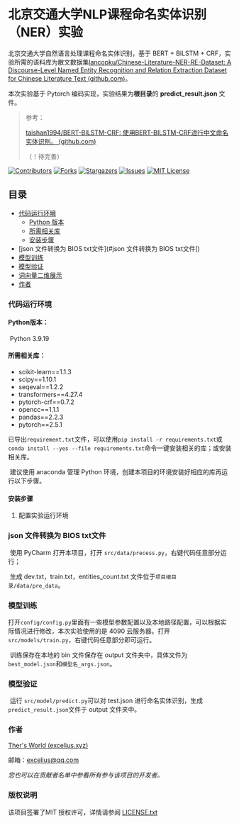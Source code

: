 

# 北京交通大学NLP课程命名实体识别（NER）实验

北京交通大学自然语言处理课程命名实体识别，基于 BERT + BiLSTM + CRF，实验所需的语料库为散文数据集[lancopku/Chinese-Literature-NER-RE-Dataset: A Discourse-Level Named Entity Recognition and Relation Extraction Dataset for Chinese Literature Text (github.com)](https://github.com/lancopku/Chinese-Literature-NER-RE-Dataset)。

本次实验基于 Pytorch 编码实现，实验结果为**根目录**的 **predict_result.json** 文件。

> 参考：
>
> [taishan1994/BERT-BILSTM-CRF: 使用BERT-BILSTM-CRF进行中文命名实体识别。 (github.com)](https://github.com/taishan1994/BERT-BILSTM-CRF)
>
> （！待完善）

<!-- PROJECT SHIELDS -->

[![Contributors][contributors-shield]][contributors-url]
[![Forks][forks-shield]][forks-url]
[![Stargazers][stars-shield]][stars-url]
[![Issues][issues-shield]][issues-url]
[![MIT License][license-shield]][license-url]


## 目录

- [代码运行环境](#代码运行环境)
  * [Python 版本](#Python版本：)
  * [所需相关库](#所需相关库：)
  * [安装步骤](#安装步骤)
- [json 文件转换为 BIOS txt文件](#json 文件转换为 BIOS txt文件[)
- [模型训练](#模型训练)
- [模型验证](#模型验证)
- [词向量二维展示](#词向量二维展示)
- [作者](#作者)

### 代码运行环境

#### Python版本：

​	Python 3.9.19

#### 所需相关库：

- scikit-learn==1.1.3
- scipy==1.10.1
- seqeval==1.2.2
- transformers==4.27.4
- pytorch-crf==0.7.2
- opencc==1.1.1
- pandas==2.2.3
- pytorch==2.5.1

​	已导出`requirement.txt`文件，可以使用`pip install -r requirements.txt`或`conda install --yes --file requirements.txt`命令一键安装相关的库；或安装相关库。

​	建议使用 anaconda 管理 Python 环境，创建本项目的环境安装好相应的库再运行以下步骤。

#### 安装步骤

1. 配置实验运行环境

### json 文件转换为 BIOS txt文件

​	使用 PyCharm 打开本项目，打开 `src/data/precess.py`，右键代码任意部分运行；

​	生成 dev.txt，train.txt，entities_count.txt 文件位于`项目根目录/data/pre_data`。

### 模型训练

​	打开`config/config.py`里面有一些模型参数配置以及本地路径配置，可以根据实际情况进行修改，本次实验使用的是 4090 云服务器。打开`src/models/train.py`，右键代码任意部分即可运行。	

​	训练保存在本地的 bin 文件保存在 output 文件夹中，具体文件为 `best_model.json`和`模型名_args.json`。

### 模型验证

​	运行 `src/model/predict.py`可以对 test.json 进行命名实体识别，生成 `predict_result.json`文件于 output 文件夹中。

### 作者

[Ther's World (excelius.xyz)](https://www.excelius.xyz/)

邮箱：excelius@qq.com

 *您也可以在贡献者名单中参看所有参与该项目的开发者。*

### 版权说明

该项目签署了MIT 授权许可，详情请参阅 [LICENSE.txt](https://github.com/Excelius-Wang/NLP_exp_1 /blob/master/LICENSE.txt)

<!-- links -->

[your-project-path]:Excelius-Wang/NLP_exp_1
[contributors-shield]: https://img.shields.io/github/contributors/Excelius-Wang/NLP_exp_1.svg?style=flat-square
[contributors-url]: https://github.com/Excelius-Wang/NLP_exp_1/graphs/contributors
[forks-shield]: https://img.shields.io/github/forks/Excelius-Wang/NLP_exp_1.svg?style=flat-square
[forks-url]: https://github.com/Excelius-Wang/NLP_exp_1/network/members
[stars-shield]: https://img.shields.io/github/stars/Excelius-Wang/NLP_exp_1.svg?style=flat-square
[stars-url]: https://github.com/Excelius-Wang/NLP_exp_1/stargazers
[issues-shield]: https://img.shields.io/github/issues/Excelius-Wang/NLP_exp_1.svg?style=flat-square
[issues-url]: https://img.shields.io/github/issues/Excelius-Wang/NLP_exp_1.svg
[license-shield]: https://img.shields.io/badge/License-MIT-yellow.svg
[license-url]: https://github.com/Excelius-Wang/NLP_exp_1/blob/master/LICENSE.txt
